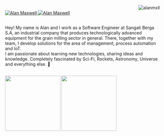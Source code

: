 <img align='right' src = "https://komarev.com/ghpvc/?username=alanmxll" alt = "alanmxll" />
<br />

<a href="https://www.linkedin.com/in/alan-maxwell/">
  <img alt="Alan Maxwell" src="https://img.shields.io/badge/-AlanMaxwell-0E76A8?style=flat&logo=Linkedin&logoColor=white" />
</a>
<a href="mailto: alanmaxwellantunes @ gmail. com">
  <img alt="Alan Maxwell" src="https://img.shields.io/badge/-alanmaxwellantunes@gmail.com-c14438?style=flat-square&logo=Gmail&logoColor=white&link=mailto:lorison.gilles@gmail.com" />
</a>

<br />
<br />
<p>
Hey! My name is Alan and I work as a Software Engineer at Sangati Berga S.A, an industrial company that produces technologically advanced equipment for the grain milling sector in general. There, together with my team, I develop solutions for the area of management, process automation and IoT. 
<br />
I am passionate about learning new technologies, sharing ideas and knowledge. Completely fascinated by Sci-Fi, Rockets, Astronomy, Universe and everything else. 🚀
<br />
<p/>

##

<img height="180em" align="left" src="https://github-readme-stats.vercel.app/api?username=alanmxll&count_private=true&theme=monokai&show_icons=true&hide=html&role=OWNER,ORGANIZATION_MEMBER,COLLABORATOR" />
<img height="180em" align="left" src="https://github-readme-stats-one-bice.vercel.app/api/top-langs/?username=alanmxll&langs_count=6&layout=compact&count_private=true&hide=html&role=OWNER,ORGANIZATION_MEMBER,COLLABORATOR&theme=monokai" />
